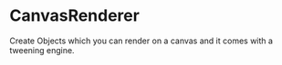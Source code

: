 CanvasRenderer
==============

Create Objects which you can render on a canvas and it comes with a tweening engine.
